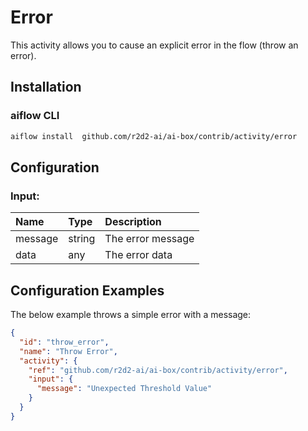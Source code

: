 <!-- 
title: Error
weight: 4610
-->

# Error
This activity allows you to cause an explicit error in the flow (throw an error).


## Installation

### aiflow CLI
```bash
aiflow install  github.com/r2d2-ai/ai-box/contrib/activity/error
```

## Configuration

### Input:
| Name     | Type   | Description
|:---      | :---   | :---    
| message  | string | The error message         
| data     | any    | The error data

## Configuration Examples
The below example throws a simple error with a message:

```json
{
  "id": "throw_error",
  "name": "Throw Error",
  "activity": {
    "ref": "github.com/r2d2-ai/ai-box/contrib/activity/error",
    "input": {
      "message": "Unexpected Threshold Value"
    }
  }
}
```